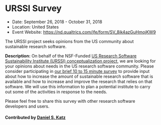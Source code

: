 # URSSI Survey

- Date: September 26, 2018 - October 31, 2018
- Location: United States
- Event Website: https://nd.qualtrics.com/jfe/form/SV_8ik4azGuHmojKW9

The URSSI project seeks opinions from the US community about sustainable research software.

**Description:**  On behalf of the NSF-Funded [US Research Software Sustainability Institute (URSSI) conceptualization project](http://urssi.us), we are looking for your opinions about needs in the US research software community.
Please consider participating in [our brief 10 to 15 minute survey](https://nd.qualtrics.com/jfe/form/SV_8ik4azGuHmojKW9)
to provide input about how to increase the amount of sustainable research software that is available and how to increase
and improve the research that relies on that software.
We will use this information to plan a potential institute to carry out some of the activities in response to the needs.

Please feel free to share this survey with other research software developers and users.

#### Contributed by [Daniel S. Katz](https://github.com/danielskatz "Daniel S. Katz GitHub Profile")

<!---
Publish: yes
RSS-update: 2018-09-26
Categories: development, collaboration
Topics: software engineering, projects and organizations
Tags: survey
Level: 2
Prerequisites: default
Aggregate: none
--->
